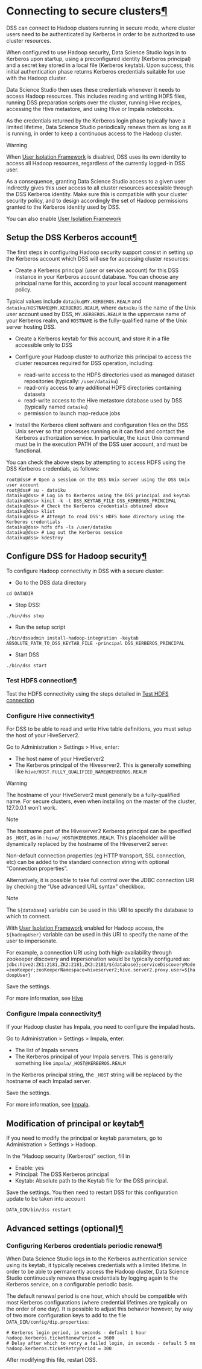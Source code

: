 Connecting to secure clusters[¶](#connecting-to-secure-clusters "Permalink to this heading")
============================================================================================


DSS can connect to Hadoop clusters running in secure mode, where cluster users need to be authenticated by Kerberos in order to be authorized to use cluster resources.


When configured to use Hadoop security, Data Science Studio logs in to Kerberos upon startup,
using a preconfigured identity (Kerberos principal) and a secret key stored in a local file (Kerberos keytab). Upon success, this
initial authentication phase returns Kerberos credentials suitable for use with the Hadoop cluster.


Data Science Studio then uses these credentials whenever it needs to access Hadoop resources.
This includes reading and writing HDFS files, running DSS preparation scripts over the cluster, running Hive recipes,
accessing the Hive metastore, and using Hive or Impala notebooks.


As the credentials returned by the Kerberos login phase typically have a limited lifetime, Data Science Studio periodically renews them
as long as it is running, in order to keep a continuous access to the Hadoop cluster.



Warning


When [User Isolation Framework](../user-isolation/index.html) is disabled,
DSS uses its own identity to access all Hadoop resources, regardless of the currently logged\-in DSS user.


As a consequence, granting Data Science Studio access to a given user indirectly gives
this user access to all cluster resources accessible through the DSS Kerberos identity.
Make sure this is compatible with your cluster security policy, and to design accordingly
the set of Hadoop permissions granted to the Kerberos identity used by DSS.


You can also enable [User Isolation Framework](../user-isolation/index.html)




Setup the DSS Kerberos account[¶](#setup-the-dss-kerberos-account "Permalink to this heading")
----------------------------------------------------------------------------------------------


The first steps in configuring Hadoop security support consist in setting up the Kerberos account which DSS will
use for accessing cluster resources:


* Create a Kerberos principal (user or service account) for this DSS instance in your Kerberos account database.
You can choose any principal name for this, according to your local account management policy.


Typical values include `dataiku@MY.KERBEROS.REALM` and `dataiku/HOSTNAME@MY.KERBEROS.REALM`, where `dataiku` is the name
of the Unix user account used by DSS, `MY.KERBEROS.REALM` is the uppercase name of your Kerberos realm, and `HOSTNAME`
is the fully\-qualified name of the Unix server hosting DSS.
* Create a Kerberos keytab for this account, and store it in a file accessible only to DSS
* Configure your Hadoop cluster to authorize this principal to access the cluster resources required for DSS operation, including:


	+ read\-write access to the HDFS directories used as managed dataset repositories (typically: `/user/dataiku`)
	+ read\-only access to any additional HDFS directories containing datasets
	+ read\-write access to the Hive metastore database used by DSS (typically named `dataiku`)
	+ permission to launch map\-reduce jobs
* Install the Kerberos client software and configuration files on the DSS Unix server so that processes running on it can
find and contact the Kerberos authorization service. In particular, the `kinit` Unix command must be in the execution PATH
of the DSS user account, and must be functional.


You can check the above steps by attempting to access HDFS using the DSS Kerberos credentials, as follows:



```
root@dss# # Open a session on the DSS Unix server using the DSS Unix user account
root@dss# su - dataiku
dataiku@dss> # Log in to Kerberos using the DSS principal and keytab
dataiku@dss> kinit -k -t DSS_KEYTAB_FILE DSS_KERBEROS_PRINCIPAL
dataiku@dss> # Check the Kerberos credentials obtained above
dataiku@dss> klist
dataiku@dss> # Attempt to read DSS's HDFS home directory using the Kerberos credentials
dataiku@dss> hdfs dfs -ls /user/dataiku
dataiku@dss> # Log out the Kerberos session
dataiku@dss> kdestroy

```




Configure DSS for Hadoop security[¶](#configure-dss-for-hadoop-security "Permalink to this heading")
----------------------------------------------------------------------------------------------------


To configure Hadoop connectivity in DSS with a secure cluster:


* Go to the DSS data directory



```
cd DATADIR

```


* Stop DSS:



```
./bin/dss stop

```


* Run the setup script



```
./bin/dssadmin install-hadoop-integration -keytab ABSOLUTE_PATH_TO_DSS_KEYTAB_FILE -principal DSS_KERBEROS_PRINCIPAL

```


* Start DSS



```
./bin/dss start

```



### Test HDFS connection[¶](#test-hdfs-connection "Permalink to this heading")


Test the HDFS connectivity using the steps detailed in [Test HDFS connection](installation.html#hadoop-installation-test-hdfs-connection)




### Configure Hive connectivity[¶](#configure-hive-connectivity "Permalink to this heading")


For DSS to be able to read and write Hive table definitions, you must setup the host of your HiveServer2\.


Go to Administration \> Settings \> Hive, enter:


* The host name of your HiveServer2
* The Kerberos principal of the Hiveserver2\. This is generally something like `hive/HOST.FULLY_QUALIFIED_NAME@KERBEROS.REALM`



Warning


The hostname of your HiveServer2 must generally be a fully\-qualified name. For secure clusters, even when installing
on the master of the cluster, 127\.0\.0\.1 won’t work.




Note


The hostname part of the Hiveserver2 Kerberos principal can be specified as `_HOST`, as in : `hive/_HOST@KERBEROS.REALM`.
This placeholder will be dynamically replaced by the hostname of the Hiveserver2 server.



Non\-default connection properties (eg HTTP transport, SSL connection, etc) can be added to the standard connection string with optional
“Connection properties”.


Alternatively, it is possible to take full control over the JDBC connection URI by checking the “Use advanced URL syntax” checkbox.



Note


The `${database}` variable can be used in this URI to specify the database to which to connect.


With [User Isolation Framework](../user-isolation/index.html) enabled for Hadoop access, the `${hadoopUser}` variable can be used in this URI to specify the name of the user to impersonate.


For example, a connection URI using both high\-availability through zookeeper discovery and impersonation would be typically configured as:
`jdbc:hive2:ZK1:2181,ZK2:2181,ZK3:2181/${database};serviceDiscoveryMode=zooKeeper;zooKeeperNamespace=hiveserver2;hive.server2.proxy.user=${hadoopUser}`



Save the settings.


For more information, see [Hive](hive.html)




### Configure Impala connectivity[¶](#configure-impala-connectivity "Permalink to this heading")


If your Hadoop cluster has Impala, you need to configure the impalad hosts.


Go to Administration \> Settings \> Impala, enter:


* The list of Impala servers
* The Kerberos principal of your Impala servers. This is generally something like `impala/_HOST@KERBEROS.REALM`


In the Kerberos principal string, the `_HOST` string will be replaced by the hostname of each Impalad server.


Save the settings.


For more information, see [Impala](impala.html).





Modification of principal or keytab[¶](#modification-of-principal-or-keytab "Permalink to this heading")
--------------------------------------------------------------------------------------------------------


If you need to modify the principal or keytab parameters, go to Administration \> Settings \> Hadoop.


In the “Hadoop security (Kerberos)” section, fill in


* Enable: yes
* Principal: The DSS Kerberos principal
* Keytab: Absolute path to the Keytab file for the DSS principal.


Save the settings. You then need to restart DSS for this configuration update to be taken into account



```
DATA_DIR/bin/dss restart

```




Advanced settings (optional)[¶](#advanced-settings-optional "Permalink to this heading")
----------------------------------------------------------------------------------------



### Configuring Kerberos credentials periodic renewal[¶](#configuring-kerberos-credentials-periodic-renewal "Permalink to this heading")


When Data Science Studio logs in to the Kerberos authentication service using its keytab, it typically receives credentials with a limited lifetime.
In order to be able to permanently access the Hadoop cluster, Data Science Studio continuously renews these credentials by logging again
to the Kerberos service, on a configurable periodic basis.


The default renewal period is one hour, which should be compatible with most Kerberos configurations (where credential lifetimes are typically
on the order of one day). It is possible to adjust this behavior however, by way of two more configuration keys to add to the file
`DATA_DIR/config/dip.properties`:



```
# Kerberos login period, in seconds - default 1 hour
hadoop.kerberos.ticketRenewPeriod = 3600
# Delay after which to retry a failed login, in seconds - default 5 mn
hadoop.kerberos.ticketRetryPeriod = 300

```


After modifying this file, restart DSS.